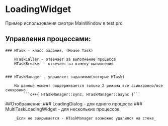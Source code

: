 # LoadingWidget

Пример использования смотри MainWindow в test.pro

## Управления процессами:
	### HTask - класс задания, (Heave Task)
	
		HTaskCaller - отвечает за выполнение процесса
		HTaskBreaker - отвечает за отмену выполнения
		
	
	### HTaskManager - управляет заданиями(которые HTask)
	
		На данный момент поддерживается только 2 режима все асинхронно/все синхронно
			```c++{ HTaskManager::sync, HTaskManager::async }```
		
	
##Отображение:
	### LoadingDialog - для одного процесса
	### MultiTaskLoadingWidget - для нескольких процессов
	
		_Если не закрывается - HTaskManager возможно удалился на стеке_
	